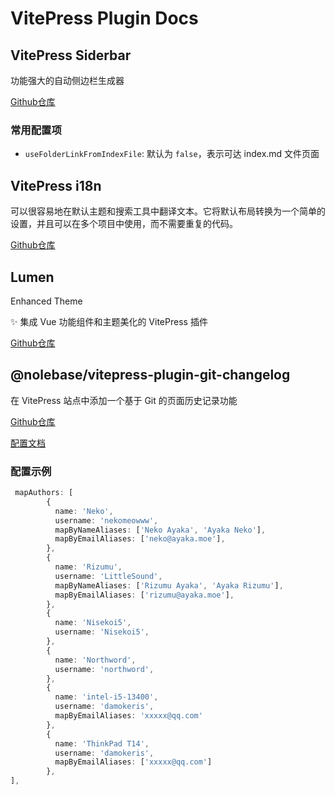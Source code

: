 # VitePress Plugin Docs

## VitePress Siderbar

功能强大的自动侧边栏生成器

[Github仓库](https://github.com/jooy2/vitepress-sidebar)

### 常用配置项

- `useFolderLinkFromIndexFile`: 默认为 `false`，表示可达 index.md 文件页面

## VitePress i18n

可以很容易地在默认主题和搜索工具中翻译文本。它将默认布局转换为一个简单的设置，并且可以在多个项目中使用，而不需要重复的代码。

[Github仓库](https://github.com/jooy2/vitepress-i18n)

## Lumen

Enhanced Theme

✨ 集成 Vue 功能组件和主题美化的 VitePress 插件

[Github仓库](https://github.com/Theo-Messi/lumen)

## @nolebase/vitepress-plugin-git-changelog

在 VitePress 站点中添加一个基于 Git 的页面历史记录功能

[Github仓库](https://github.com/nolebase/integrations)

[配置文档](https://nolebase-integrations.ayaka.io/pages/zh-CN/integrations/vitepress-plugin-git-changelog/)

### 配置示例

```ts
 mapAuthors: [
        {
          name: 'Neko',
          username: 'nekomeowww',
          mapByNameAliases: ['Neko Ayaka', 'Ayaka Neko'],
          mapByEmailAliases: ['neko@ayaka.moe'],
        },
        {
          name: 'Rizumu',
          username: 'LittleSound',
          mapByNameAliases: ['Rizumu Ayaka', 'Ayaka Rizumu'],
          mapByEmailAliases: ['rizumu@ayaka.moe'],
        },
        {
          name: 'Nisekoi5',
          username: 'Nisekoi5',
        },
        {
          name: 'Northword',
          username: 'northword',
        },
        {
          name: 'intel-i5-13400',
          username: 'damokeris', 
          mapByEmailAliases: 'xxxxx@qq.com'
        },
        {
          name: 'ThinkPad T14',
          username: 'damokeris', 
          mapByEmailAliases: ['xxxxx@qq.com'] 
        },
],
```
